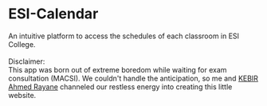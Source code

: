 # ESI-Calendar
 An intuitive platform to access the schedules of each classroom in ESI College.
  <br />
   <br />
Disclaimer: 
 <br />
This app was born out of extreme boredom while waiting for exam consultation (MACSI). We couldn't handle the anticipation,
so me and [KEBIR Ahmed Rayane](https://github.com/RayaneA7) channeled our restless energy into creating this little website.
